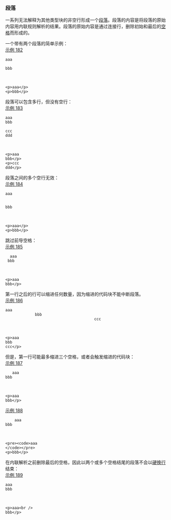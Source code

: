 ### 段落

一系列无法解释为其他类型块的非空行形成一个[段落](https://github.github.com/gfm/#paragraph)。段落的内容是将段落的原始内容用内联规则解析的结果。段落的原始内容是通过连接行，删除初始和最后的[空格]((https://github.github.com/gfm/#whitespace))而形成的。

一个带有两个段落的简单示例：  
[示例 182](https://github.github.com/gfm/#example-182)  

    aaa
    
    bbb

   

    <p>aaa</p>
    <p>bbb</p>

段落可以包含多行，但没有空行：  
[示例 183](https://github.github.com/gfm/#example-183)  

    aaa
    bbb
    
    ccc
    ddd

   

    <p>aaa
    bbb</p>
    <p>ccc
    ddd</p>

段落之间的多个空行无效：  
[示例 184](https://github.github.com/gfm/#example-184)  

    aaa
    
    
    bbb

   

    <p>aaa</p>
    <p>bbb</p>

跳过前导空格：  
[示例 185](https://github.github.com/gfm/#example-185)  

      aaa
     bbb

   

    <p>aaa
    bbb</p>

第一行之后的行可以缩进任何数量，因为缩进的代码块不能中断段落。  
[示例 186](https://github.github.com/gfm/#example-186)  

    aaa
                 bbb
                                           ccc

   

    <p>aaa
    bbb
    ccc</p>

但是，第一行可能最多缩进三个空格，或者会触发缩进的代码块：  
[示例 187](https://github.github.com/gfm/#example-187)  

       aaa
    bbb

   

    <p>aaa
    bbb</p>

[示例 188](https://github.github.com/gfm/#example-188)  

        aaa
    bbb

   

    <pre><code>aaa
    </code></pre>
    <p>bbb</p>

在内联解析之前删除最后的空格，因此以两个或多个空格结尾的段落不会以[硬换行](https://github.github.com/gfm/#hard-line-break)结束：  
[示例 189](https://github.github.com/gfm/#example-189)  

    aaa     
    bbb

   

    <p>aaa<br />
    bbb</p>